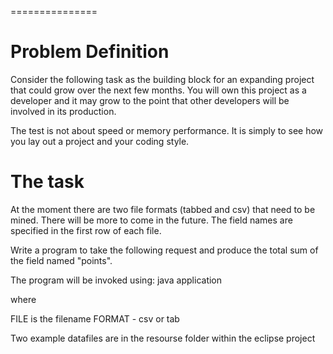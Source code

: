 
===============

Problem Definition
===============

Consider the following task as the building block for an expanding project that could grow over the next few months.  You will own this project as a developer and it may grow to the point that other developers will be involved in its production.

The test is not about speed or memory performance.  It is simply to see how you lay out a project and your coding style. 

The task
=========

At the moment there are two file formats (tabbed and csv) that need to be mined.  There will be more to come in the future.  The field names are specified in the first row of each file.

Write a program to take the following request and produce the total sum of the field named "points".

The program will be invoked using: 
java application <FILE> <FORMAT>

where 

FILE is the filename
FORMAT - csv or tab

Two example datafiles are in the resourse folder within the eclipse project
